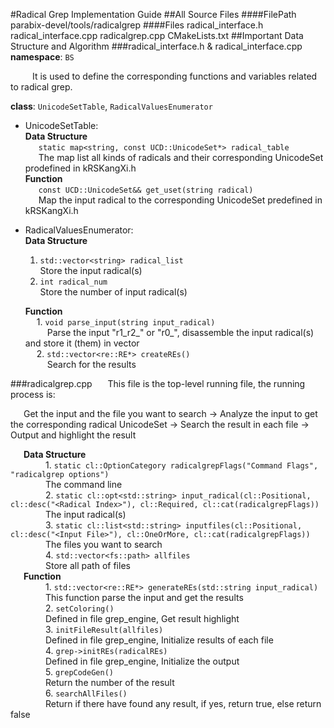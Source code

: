 #Radical Grep Implementation Guide
##All Source Files
####FilePath
              parabix-devel/tools/radicalgrep
####Files
		radical_interface.h
		radical_interface.cpp
		radicalgrep.cpp
		CMakeLists.txt
##Important Data Structure and Algorithm
###radical_interface.h & radical_interface.cpp
**namespace**:  `BS`

&ensp;&ensp;&ensp;&ensp;&ensp;It is used to define the corresponding functions and variables related to radical grep.


**class**:  `UnicodeSetTable`, `RadicalValuesEnumerator`


* UnicodeSetTable:   
**Data Structure**   
&ensp;&ensp;&ensp;`static map<string, const UCD::UnicodeSet*> radical_table`  
&ensp;&ensp;&ensp;The map list all kinds of radicals and their corresponding UnicodeSet prodefined in kRSKangXi.h  
 **Function**  
&ensp;&ensp;&ensp;`const UCD::UnicodeSet&& get_uset(string radical) `  
&ensp;&ensp;&ensp;Map the input radical to the corresponding UnicodeSet predefined in kRSKangXi.h
 
* RadicalValuesEnumerator:  
**Data Structure** 
  1. `std::vector<string> radical_list `   
   Store the input radical(s)
   2. `int radical_num`  
  Store the number of input radical(s)  

	**Function**  
&ensp;&ensp; 1.   `void parse_input(string input_radical)`  
&ensp;&ensp;&ensp;&ensp;&ensp;Parse the input "r1_r2_" or "r0_", disassemble the input radical(s) and store it (them) in vector  
&ensp;&ensp;	2. `std::vector<re::RE*> createREs()`  
&ensp;&ensp;&ensp;&ensp;&ensp;Search for the results

###radicalgrep.cpp
&ensp;&ensp;&ensp;This file is the top-level running file, the running process is:  

&ensp;&ensp;&ensp;Get the input and the file you want to search -> Analyze the input to get the corresponding radical UnicodeSet -> Search the result in each file -> Output and highlight the result   

&ensp;&ensp;&ensp;**Data Structure**  
 &ensp;&ensp;&ensp;&ensp;&ensp;&ensp;&ensp;&ensp;1. `static cl::OptionCategory radicalgrepFlags("Command Flags", "radicalgrep options")`  
 &ensp;&ensp;&ensp;&ensp;&ensp;&ensp;&ensp;&ensp;The command line  
 &ensp;&ensp;&ensp;&ensp;&ensp;&ensp;&ensp;&ensp;2. `static cl::opt<std::string> input_radical(cl::Positional, cl::desc("<Radical Index>"), cl::Required, cl::cat(radicalgrepFlags))`  
  &ensp;&ensp;&ensp;&ensp;&ensp;&ensp;&ensp;&ensp;The input  radical(s)  
 &ensp;&ensp;&ensp;&ensp;&ensp;&ensp;&ensp;&ensp;3. `static cl::list<std::string> inputfiles(cl::Positional, cl::desc("<Input File>"), cl::OneOrMore, cl::cat(radicalgrepFlags))`  
  &ensp;&ensp;&ensp;&ensp;&ensp;&ensp;&ensp;&ensp;The files you want to search   
  &ensp;&ensp;&ensp;&ensp;&ensp;&ensp;&ensp;&ensp;4. `std::vector<fs::path> allfiles`  
  &ensp;&ensp;&ensp;&ensp;&ensp;&ensp;&ensp;&ensp;Store all path of files  
&ensp;&ensp;&ensp;**Function**   
  &ensp;&ensp;&ensp;&ensp;&ensp;&ensp;&ensp;&ensp;1. `std::vector<re::RE*> generateREs(std::string input_radical)`  
    &ensp;&ensp;&ensp;&ensp;&ensp;&ensp;&ensp;&ensp;This function parse the input and get the results  
    &ensp;&ensp;&ensp;&ensp;&ensp;&ensp;&ensp;&ensp;2. `setColoring()`  
    &ensp;&ensp;&ensp;&ensp;&ensp;&ensp;&ensp;&ensp;Defined in file grep_engine, Get result highlight  
   &ensp;&ensp;&ensp;&ensp;&ensp;&ensp;&ensp;&ensp;3. `initFileResult(allfiles)`  
    &ensp;&ensp;&ensp;&ensp;&ensp;&ensp;&ensp;&ensp;Defined in file grep_engine, Initialize results of each file  
   &ensp;&ensp;&ensp;&ensp;&ensp;&ensp;&ensp;&ensp;4. `grep->initREs(radicalREs)`  
    &ensp;&ensp;&ensp;&ensp;&ensp;&ensp;&ensp;&ensp;Defined in file grep_engine, Initialize the output  
    &ensp;&ensp;&ensp;&ensp;&ensp;&ensp;&ensp;&ensp;5. `grepCodeGen()`  
    &ensp;&ensp;&ensp;&ensp;&ensp;&ensp;&ensp;&ensp;Return the number of the result  
    &ensp;&ensp;&ensp;&ensp;&ensp;&ensp;&ensp;&ensp;6. `searchAllFiles()`  
    &ensp;&ensp;&ensp;&ensp;&ensp;&ensp;&ensp;&ensp;Return if there have found any result, if yes, return true, else return false  
